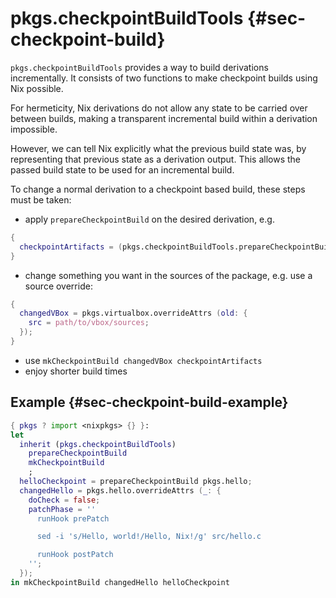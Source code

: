 # pkgs.checkpointBuildTools  {#sec-checkpoint-build}

`pkgs.checkpointBuildTools` provides a way to build derivations incrementally. It consists of two functions to make checkpoint builds using Nix possible.

For hermeticity, Nix derivations do not allow any state to be carried over between builds, making a transparent incremental build within a derivation impossible.

However, we can tell Nix explicitly what the previous build state was, by representing that previous state as a derivation output. This allows the passed build state to be used for an incremental build.

To change a normal derivation to a checkpoint based build, these steps must be taken:
  - apply `prepareCheckpointBuild` on the desired derivation, e.g.
```nix
{
  checkpointArtifacts = (pkgs.checkpointBuildTools.prepareCheckpointBuild pkgs.virtualbox);
}
```
  - change something you want in the sources of the package, e.g. use a source override:
```nix
{
  changedVBox = pkgs.virtualbox.overrideAttrs (old: {
    src = path/to/vbox/sources;
  });
}
```
  - use `mkCheckpointBuild changedVBox checkpointArtifacts`
  - enjoy shorter build times

## Example {#sec-checkpoint-build-example}
```nix
{ pkgs ? import <nixpkgs> {} }:
let
  inherit (pkgs.checkpointBuildTools)
    prepareCheckpointBuild
    mkCheckpointBuild
    ;
  helloCheckpoint = prepareCheckpointBuild pkgs.hello;
  changedHello = pkgs.hello.overrideAttrs (_: {
    doCheck = false;
    patchPhase = ''
      runHook prePatch

      sed -i 's/Hello, world!/Hello, Nix!/g' src/hello.c

      runHook postPatch
    '';
  });
in mkCheckpointBuild changedHello helloCheckpoint
```
